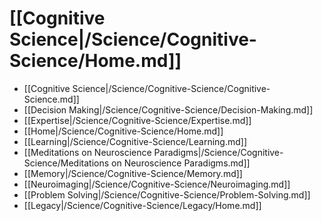 # [[Cognitive Science|/Science/Cognitive-Science/Home.md]]
 * [[Cognitive Science|/Science/Cognitive-Science/Cognitive-Science.md]]
 * [[Decision Making|/Science/Cognitive-Science/Decision-Making.md]]
 * [[Expertise|/Science/Cognitive-Science/Expertise.md]]
 * [[Home|/Science/Cognitive-Science/Home.md]]
 * [[Learning|/Science/Cognitive-Science/Learning.md]]
 * [[Meditations on Neuroscience Paradigms|/Science/Cognitive-Science/Meditations on Neuroscience Paradigms.md]]
 * [[Memory|/Science/Cognitive-Science/Memory.md]]
 * [[Neuroimaging|/Science/Cognitive-Science/Neuroimaging.md]]
 * [[Problem Solving|/Science/Cognitive-Science/Problem-Solving.md]]
 * [[Legacy|/Science/Cognitive-Science/Legacy/Home.md]]
